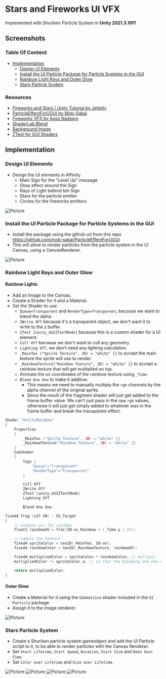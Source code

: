 # Stars and Fireworks UI VFX

Implemented with Shuriken Particle System in **Unity 2021.3.10f1**

## Screenshots

### Table Of Content

- [Implementation](#implementation)
  - [Design UI Elements](#design-ui-elements)
  - [Install the UI Particle Package for Particle Systems in the GUI](#install-the-ui-particle-package-for-particle-systems-in-the-gui)
  - [Rainbow Light Rays and Outer Glow](#rainbow-light-rays-and-outer-glow)
  - [Stars Particle System](#stars-particle-system)

### Resources

- [Fireworks and Stars | Unity Tutorial by Jettelly](https://www.youtube.com/watch?v=mCM2BwZbuwY)
- [ParticleEffectForUGUI by Mob-Sakai](https://github.com/mob-sakai/ParticleEffectForUGUI)
- [Fireworks VFX by Aqsa Nadeem](https://www.youtube.com/watch?v=1o4PMeao9kA)
- [ShaderLab Blend](https://docs.unity3d.com/Manual/SL-Blend.html)
- [Background Image](https://unsplash.com/photos/qBrF1yu5Wys)
- [ZTest for GUI Shaders](https://support.unity.com/hc/en-us/articles/115000531226-What-is-the-value-of-shader-ZTest-mode-unity-GUIZTestMode-)

## Implementation

### Design UI Elements

- Design the UI elements in Affinity
  - Main Sign for the "Level Up" message
  - Glow effect around the Sign
  - Rays of Light behind teh Sign
  - Stars for the particle emitter
  - Circles for the fireworks emitters

![Picture](./docs/2.jpg)

### Install the UI Particle Package for Particle Systems in the GUI

- Install the package using the github url from this repo https://github.com/mob-sakai/ParticleEffectForUGUI
- This will allow to render particles from the particle system in the UI Canvas, using a CanvasRenderer.

![Picture](./docs/1.jpg)

### Rainbow Light Rays and Outer Glow

#### Rainbow Lights

- Add an Image to the Canvas.
- Create a Shader for it and a Material.
- Set the Shader to use:
  - `Queue=Transparent` and `RenderType=Transparent`, because we want to blend the alpha
  - `ZWrite Off` because it's a transparent object, we don't want it to write to the z buffer.
  - `ZTest [unity_GUIZTestMode]` because this is a custom shader for a UI element.
  - `Cull Off` because we don't want to cull any geometry.
  - `Lighting Off`, we don't need any lighting calculation.
  - `_MainTex ("Sprite Texture", 2D) = "white" {}` to accept the main texture the sprite will use to render.
  - `_RainbowTexture("Rainbow Texture", 2D) = "white" {}` to accept a rainbow texture that will get multiplied on top.
  - Animate the uv coordinates of the rainbow texture using `_Time`.
  - `Blend One One` to make it additive.
    - This means we need to manually multiply the `rgb` channels by the alpha channel of the original sprite.
    - Since the result of the fragment shader will just get added to the frame buffer value. We can't just pass in the raw `rgb` values, otherwise it will just get simply added to whatever was in the frame buffer and break the transparent effect.

```c
Shader "Unlit/Rainbow"
{
    Properties
    {
        _MainTex ("Sprite Texture", 2D) = "white" {}
        _RainbowTexture("Rainbow Texture", 2D) = "white" {}
    }
    SubShader
    {
        Tags {
            "Queue"="Transparent"
            "RenderType"="Transparent"
        }

        Cull Off
        ZWrite Off
        ZTest [unity_GUIZTestMode]
        Lighting Off

        Blend One One
```

```c
fixed4 frag (v2f IN) : SV_Target
{
    // animate uvs for rainbow
    float2 rainbowUV = frac(IN.uv_Rainbow + (_Time.y / 2));

    // sample the texture
    fixed4 spriteColor = tex2D(_MainTex, IN.uv);
    fixed4 rainbowColor = tex2D(_RainbowTexture, rainbowUV);

    fixed4 multipliedColor = spriteColor * rainbowColor; // multiply
    multipliedColor *= spriteColor.a; // so that the blending one one works ok

    return multipliedColor;
}
```

#### Outer Glow

- Create a Material for it using the `UIAdditive` shader included in the `UI Particle` package.
- Assign it to the image renderer.

![Picture](./docs/3.jpg)

### Stars Particle System

- Create a Shuriken particle system gameobject and add the UI Particle script to it, to be able to render particles with the Canvas Renderer.
- Set `Start Lifetime`, `Start Speed`, `Duration`, `Start Size` and `Rate Over Time`.
- Set `Color over Lifetime` and `Size over Lifetime`.

![Picture](./docs/7.jpg)
![Picture](./docs/5.jpg)
![Picture](./docs/6.jpg)
![Picture](./docs/4.jpg)
